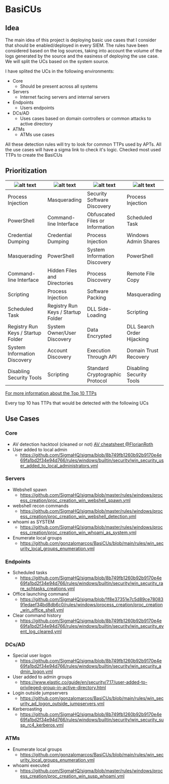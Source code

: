 # BasiCUs 

## Idea
The main idea of this project is deploying basic use cases that I consider that should be enabled/deployed in every SIEM. The rules have been considered based on the log sources, taking into account the volume of the logs generated by the source and the easiness of deploying the use case. We will split the UCs based on the system source. 

I have splited the UCs in the following environments:
- Core
  - Should be present across all systems
- Servers
  - Internet facing servers and internal servers
- Endpoints
  - Users endpoints
- DCs/AD
  - Uses cases based on domain controllers or common attacks to active directory
- ATMs
  - ATMs use cases

All these detection rules will try to look for common TTPs used by APTs. All the use cases will have a sigma link to check it's logic. 
Checked most used TTPs to create the BasiCUs

## Prioritization

| ![alt text](https://www.picussecurity.com/hubfs/logo-original.svg "Picus")  | ![alt text](https://www.crowdstrike.com/wp-content/themes/main-theme/images/logos/crowdstrike/RedLogoCS.svg "CrowdStrike")  | ![alt text](https://cms.recordedfuture.com/uploads/brand_logo_long_black_f2ead5b5c6.svg?w=1920 "Recorded Future") | ![alt text](https://avatars.githubusercontent.com/u/6877001?s=200&v=4 "Red Canary") | 
| ------------- | ------------- | ------------- | ------------- |
|Process Injection | Masquerading | Security Software Discovery | Process Injection| 
|PowerShell | Command-line Interface | Obfuscated Files or Information | Scheduled Task| 
|Credential Dumping | Credential Dumping | Process Injection | Windows Admin Shares| 
|Masquerading | PowerShell | System Information Discovery | PowerShell| 
|Command-line Interface | Hidden Files and Directories | Process Discovery | Remote File Copy| 
|Scripting | Process Injection | Software Packing | Masquerading| 
|Scheduled Task | Registry Run Keys / Startup Folder | DLL Side-Loading | Scripting| 
|Registry Run Keys / Startup Folder | System Owner/User Discovery | Data Encrypted | DLL Search Order Hijacking| 
|System Information Discovery | Account Discovery | Execution Through API | Domain Trust Recovery| 
|Disabling Security Tools | Scripting | Standard Cryptographic Protocol | Disabling Security Tools | 

[For more information about the Top 10 TTPs][1]

Every top 10 has TTPs that would be detected with the following UCs 

## Use Cases

### Core
- AV detection hacktool (cleaned or not) [AV cheatsheet @FlorianRoth](https://www.nextron-systems.com/wp-content/uploads/2021/03/Antivirus_Event_Analysis_CheatSheet_1.8.1.pdf) 
- User added to local admin
  - https://github.com/SigmaHQ/sigma/blob/8b749fb1260b92b9170e4e69fa1bd2f34e94d766/rules/windows/builtin/security/win_security_user_added_to_local_administrators.yml
 

### Servers
- Webshell spawn
  - https://github.com/SigmaHQ/sigma/blob/master/rules/windows/process_creation/proc_creation_win_webshell_spawn.yml
- webshell recon commands
  - https://github.com/SigmaHQ/sigma/blob/master/rules/windows/process_creation/proc_creation_win_webshell_detection.yml
- whoami as SYSTEM
  - https://github.com/SigmaHQ/sigma/blob/master/rules/windows/process_creation/proc_creation_win_whoami_as_system.yml
- Enumerate local groups 
  - https://github.com/gonzalomarcos/BasiCUs/blob/main/rules/win_security_local_groups_enumeration.yml

### Endpoints
- Scheduled tasks
  - https://github.com/SigmaHQ/sigma/blob/8b749fb1260b92b9170e4e69fa1bd2f34e94d766/rules/windows/builtin/security/win_security_rare_schtasks_creations.yml
- Office launching command
  - https://github.com/SigmaHQ/sigma/blob/1f8e37351e7c5d89ce7808391edaef34bd8db6c0/rules/windows/process_creation/proc_creation_win_office_shell.yml
- Clear command history
  - https://github.com/SigmaHQ/sigma/blob/8b749fb1260b92b9170e4e69fa1bd2f34e94d766/rules/windows/builtin/security/win_security_event_log_cleared.yml



### DCs/AD
- Special user logon
  - https://github.com/SigmaHQ/sigma/blob/8b749fb1260b92b9170e4e69fa1bd2f34e94d766/rules/windows/builtin/security/win_security_admin_logon.yml
- User added to admin groups
  - https://www.elastic.co/guide/en/security/7.17/user-added-to-privileged-group-in-active-directory.html
- Login outside jumpservers
  - https://github.com/gonzalomarcos/BasiCUs/blob/main/rules/win_security_ad_logon_outside_jumpservers.yml
- Kerberoasting
  - https://github.com/SigmaHQ/sigma/blob/8b749fb1260b92b9170e4e69fa1bd2f34e94d766/rules/windows/builtin/security/win_security_susp_rc4_kerberos.yml


### ATMs
- Enumerate local groups
  - https://github.com/gonzalomarcos/BasiCUs/blob/main/rules/win_security_local_groups_enumeration.yml
- whoami executed
  - https://github.com/SigmaHQ/sigma/blob/master/rules/windows/process_creation/proc_creation_win_susp_whoami.yml






[1]: https://www.picussecurity.com/resource/the-top-ten-mitre-attck-techniques

